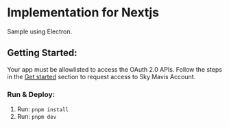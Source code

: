 # Implementation for Nextjs

Sample using Electron.

## Getting Started:

Your app must be allowlisted to access the OAuth 2.0 APIs. Follow the steps in the [Get started](https://docs.skymavis.com/docs/sma-get-started#get-started) section to request access to Sky Mavis Account.

### Run & Deploy:

1. Run: `pnpm install`
2. Run: `pnpm dev`
